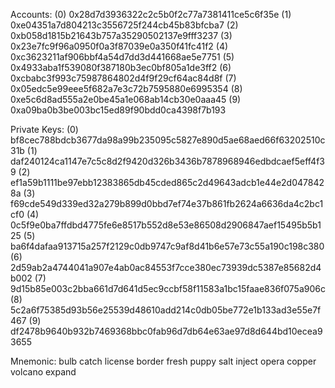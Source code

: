 Accounts:
(0) 0x28d7d3936322c2c5b0f2c77a7381411ce5c6f35e
(1) 0xe04351a7d804213c3556725f244cb45b83bfcba7
(2) 0xb058d1815b21643b757a35290502137e9fff3237
(3) 0x23e7fc9f96a0950f0a3f87039e0a350f41fc41f2
(4) 0xc3623211af906bbf4a54d7dd3d441668ae5e7751
(5) 0x4933aba1f539080f387180b3ec0bf805a1de3ff2
(6) 0xcbabc3f993c75987864802d4f9f29cf64ac84d8f
(7) 0x05edc5e99eee5f682a7e3c72b7595880e6995354
(8) 0xe5c6d8ad555a2e0be45a1e068ab14cb30e0aaa45
(9) 0xa09ba0b3be003bc15ed89f90bdd0ca4398f7b193

Private Keys:
(0) bf8cec788bdcb3677da98a99b235095c5827e890d5ae68aed66f63202510c31b
(1) daf240124ca1147e7c5c8d2f9420d326b3436b7878968946edbdcaef5eff4f39
(2) ef1a59b1111be97ebb12383865db45cded865c2d49643adcb1e44e2d0478428a
(3) f69cde549d339ed32a279b899d0bbd7ef74e37b861fb2624a6636da4c2bc1cf0
(4) 0c5f9e0ba7ffdbd4775fe6e8517b552d8e53e86508d2906847aef15495b5b125
(5) ba6f4dafaa913715a257f2129c0db9747c9af8d41b6e57e73c55a190c198c380
(6) 2d59ab2a4744041a907e4ab0ac84553f7cce380ec73939dc5387e85682d4b002
(7) 9d15b85e003c2bba661d7d641d5ec9ccbf58f11583a1bc15faae836f075a906c
(8) 5c2a6f75385d93b56e25539d48610add214c0db05be772e1b133ad3e55e7f467
(9) df2478b9640b932b7469368bbc0fab96d7db64e63ae97d8d644bd10ecea93655

Mnemonic: bulb catch license border fresh puppy salt inject opera copper volcano expand